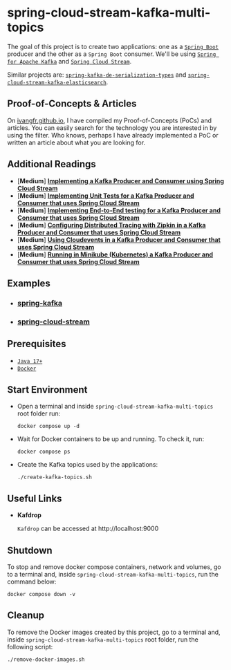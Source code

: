 # spring-cloud-stream-kafka-multi-topics

The goal of this project is to create two applications: one as a [`Spring Boot`](https://spring.io/projects/spring-boot) producer and the other as a `Spring Boot` consumer. We'll be using [`Spring for Apache Kafka`](https://spring.io/projects/spring-kafka) and [`Spring Cloud Stream`](https://spring.io/projects/spring-cloud-stream).

Similar projects are: [`spring-kafka-de-serialization-types`](https://github.com/ivangfr/spring-kafka-de-serialization-types) and [`spring-cloud-stream-kafka-elasticsearch`](https://github.com/ivangfr/spring-cloud-stream-kafka-elasticsearch).

## Proof-of-Concepts & Articles

On [ivangfr.github.io](https://ivangfr.github.io), I have compiled my Proof-of-Concepts (PoCs) and articles. You can easily search for the technology you are interested in by using the filter. Who knows, perhaps I have already implemented a PoC or written an article about what you are looking for.

## Additional Readings

- \[**Medium**\] [**Implementing a Kafka Producer and Consumer using Spring Cloud Stream**](https://medium.com/@ivangfr/implementing-a-kafka-producer-and-consumer-using-spring-cloud-stream-d4b9a6a9eab1)
- \[**Medium**\] [**Implementing Unit Tests for a Kafka Producer and Consumer that uses Spring Cloud Stream**](https://medium.com/@ivangfr/implementing-unit-tests-for-a-kafka-producer-and-consumer-that-uses-spring-cloud-stream-f7a98a89fcf2)
- \[**Medium**\] [**Implementing End-to-End testing for a Kafka Producer and Consumer that uses Spring Cloud Stream**](https://medium.com/@ivangfr/implementing-end-to-end-testing-for-a-kafka-producer-and-consumer-that-uses-spring-cloud-stream-fbf5e666899e)
- \[**Medium**\] [**Configuring Distributed Tracing with Zipkin in a Kafka Producer and Consumer that uses Spring Cloud Stream**](https://medium.com/@ivangfr/configuring-distributed-tracing-with-zipkin-in-a-kafka-producer-and-consumer-that-uses-spring-cloud-9f1e55468b9e)
- \[**Medium**\] [**Using Cloudevents in a Kafka Producer and Consumer that uses Spring Cloud Stream**](https://medium.com/@ivangfr/using-cloudevents-in-a-kafka-producer-and-consumer-that-uses-spring-cloud-stream-9c51670b5566)
- \[**Medium**\] [**Running in Minikube (Kubernetes) a Kafka Producer and Consumer that uses Spring Cloud Stream**](https://medium.com/@ivangfr/running-in-minikube-kubernetes-a-kafka-producer-and-consumer-that-uses-spring-cloud-stream-d50b2dbfc5ea)

## Examples

- ### [spring-kafka](https://github.com/ivangfr/spring-cloud-stream-kafka-multi-topics/tree/master/spring-kafka#spring-cloud-stream-kafka-multi-topics)
- ### [spring-cloud-stream](https://github.com/ivangfr/spring-cloud-stream-kafka-multi-topics/tree/master/spring-cloud-stream#spring-cloud-stream-kafka-multi-topics)

## Prerequisites

- [`Java 17+`](https://www.oracle.com/java/technologies/downloads/#java17)
- [`Docker`](https://www.docker.com/)

## Start Environment

- Open a terminal and inside `spring-cloud-stream-kafka-multi-topics` root folder run:
  ```
  docker compose up -d
  ```

- Wait for Docker containers to be up and running. To check it, run:
  ```
  docker compose ps
  ```

- Create the Kafka topics used by the applications:
  ```
  ./create-kafka-topics.sh
  ```

## Useful Links

- **Kafdrop**

  `Kafdrop` can be accessed at http://localhost:9000

## Shutdown

To stop and remove docker compose containers, network and volumes, go to a terminal and, inside `spring-cloud-stream-kafka-multi-topics`, run the command below:
```
docker compose down -v
```

## Cleanup

To remove the Docker images created by this project, go to a terminal and, inside `spring-cloud-stream-kafka-multi-topics` root folder, run the following script:
```
./remove-docker-images.sh
```